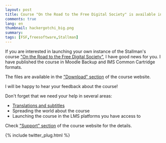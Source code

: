 ```yaml
---
layout: post
title: Course "On the Road to the Free Digital Society" is available in Moodle and IMS Common Cartridge formats now
comments: true
lang: en
thumbnail: hackergotchi_big.png
summary:
tags: [FSF,freesoftware,Stallman]
---
```



If you are interested in launching your own instance of the Stallman's course ["On the Road to the Free Digital Society"](http://digitalfree.info/FreeDigitalSociety/), I have good news for you.
I have published the course in Moodle Backup and IMS Common Cartridge formats.

The files are available in the ["Download" section](http://digitalfree.info/FreeDigitalSociety/downloads/index.html) of the course website.

I will be happy to hear your feedback about the course!

Don't forget that we need your help in several areas:

- [Translations and subtitles](https://github.com/vitalyrepin/FreedomRMS/tree/master/subtitles)
- Spreading the world about the course
- Launching the course in the LMS platforms you have access to

<!--break-->


Check ["Support" section](http://digitalfree.info/FreeDigitalSociety/support/index.html) of the course website for the details.

{% include twitter_plug.html %}


